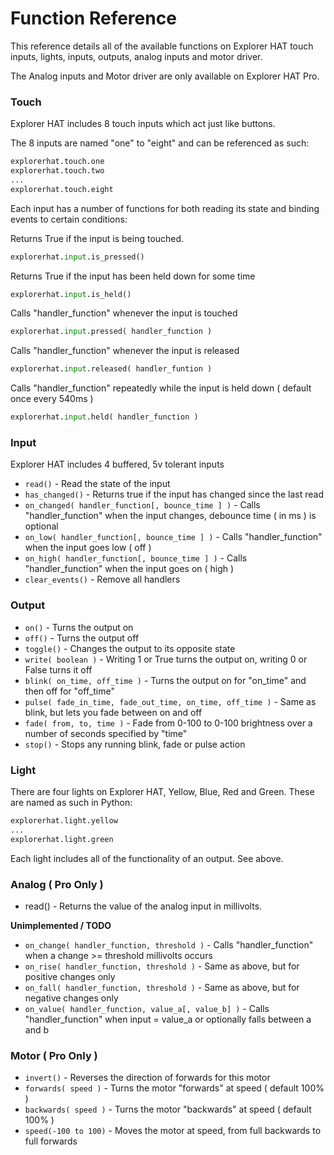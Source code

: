 # Function Reference

This reference details all of the available functions on Explorer HAT touch inputs, lights, inputs, outputs, analog inputs and motor driver.

The Analog inputs and Motor driver are only available on Explorer HAT Pro.

### Touch

Explorer HAT includes 8 touch inputs which act just like buttons.

The 8 inputs are named "one" to "eight" and can be referenced as such:

```python
explorerhat.touch.one
explorerhat.touch.two
...
explorerhat.touch.eight
```

Each input has a number of functions for both reading its state and binding events to certain conditions:

Returns True if the input is being touched.

```python
explorerhat.input.is_pressed()
```

Returns True if the input has been held down for some time

```python
explorerhat.input.is_held()
```

Calls "handler_function" whenever the input is touched

```python
explorerhat.input.pressed( handler_function )
```
Calls "handler_function" whenever the input is released

```python
explorerhat.input.released( handler_funtion )
```

Calls "handler_function" repeatedly while the input is held down ( default once every 540ms )

```python
explorerhat.input.held( handler_function )
```

### Input

Explorer HAT includes 4 buffered, 5v tolerant inputs

* `read()` - Read the state of the input
* `has_changed()` - Returns true if the input has changed since the last read
* `on_changed( handler_function[, bounce_time ] )` - Calls "handler_function" when the input changes, debounce time ( in ms ) is optional
* `on_low( handler_function[, bounce_time ] )` - Calls "handler_function" when the input goes low ( off )
* `on_high( handler_function[, bounce_time ] )` - Calls "handler_function" when the input goes on ( high )
* `clear_events()` - Remove all handlers

### Output

* `on()` - Turns the output on
* `off()` - Turns the output off
* `toggle()` - Changes the output to its opposite state
* `write( boolean )` - Writing 1 or True turns the output on, writing 0 or False turns it off
* `blink( on_time, off_time )` - Turns the output on for "on_time" and then off for "off_time"
* `pulse( fade_in_time, fade_out_time, on_time, off_time )` - Same as blink, but lets you fade between on and off
* `fade( from, to, time )` - Fade from 0-100 to 0-100 brightness over a number of seconds specified by "time"
* `stop()` - Stops any running blink, fade or pulse action

### Light

There are four lights on Explorer HAT, Yellow, Blue, Red and Green. These are named as such in Python:

```python
explorerhat.light.yellow
...
explorerhat.light.green
```

Each light includes all of the functionality of an output. See above.

### Analog ( Pro Only )

* read() - Returns the value of the analog input in millivolts.

**Unimplemented / TODO**

* `on_change( handler_function, threshold )` - Calls "handler_function" when a change >= threshold millivolts occurs
* `on_rise( handler_function, threshold )` - Same as above, but for positive changes only
* `on_fall( handler_function, threshold )` - Same as above, but for negative changes only
* `on_value( handler_function, value_a[, value_b] )` - Calls "handler_function" when input = value_a or optionally falls between a and b

### Motor ( Pro Only )

* `invert()` - Reverses the direction of forwards for this motor
* `forwards( speed )` - Turns the motor "forwards" at speed ( default 100% )
* `backwards( speed )` - Turns the motor "backwards" at speed ( default 100% )
* `speed(-100 to 100)` - Moves the motor at speed, from full backwards to full forwards
